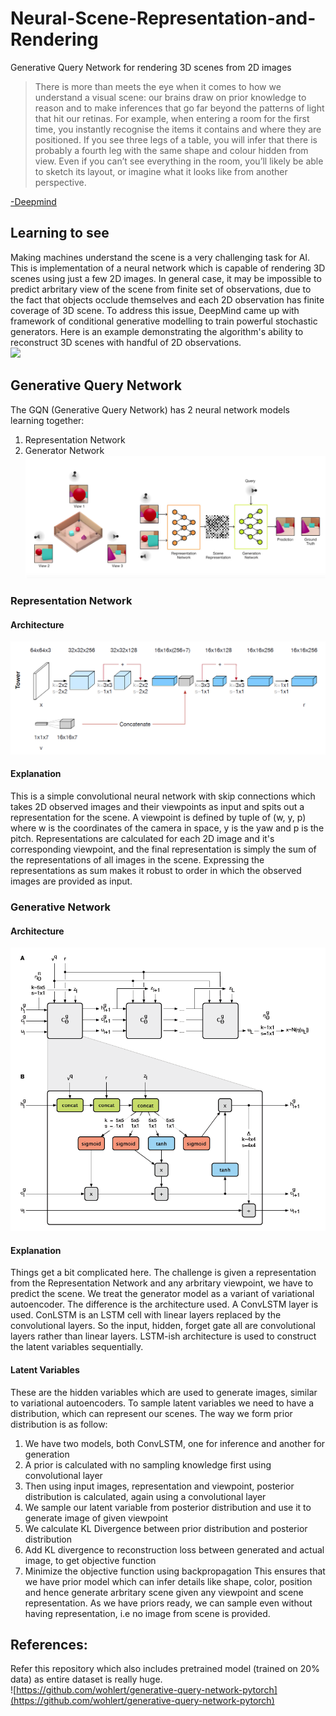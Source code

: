 # Neural-Scene-Representation-and-Rendering
Generative Query Network for rendering 3D scenes from 2D images


> There is more than meets the eye when it comes to how we understand a visual scene: our brains draw on prior knowledge to reason and to make inferences that go far beyond the patterns of light that hit our retinas. For example, when entering a room for the first time, you instantly recognise the items it contains and where they are positioned. If you see three legs of a table, you will infer that there is probably a fourth leg with the same shape and colour hidden from view. Even if you can’t see everything in the room, you’ll likely be able to sketch its layout, or imagine what it looks like from another perspective.
    
 [-Deepmind](https://deepmind.com/blog/neural-scene-representation-and-rendering/)   

## Learning to see
Making machines understand the scene is a very challenging task for AI. This is implementation of a neural network which is capable of rendering 3D scenes using just a few 2D images. In general case, it may be impossible to predict arbritary view of the scene from finite set of observations, due to the fact that objects occlude themselves and each 2D observation has finite coverage of 3D scene. To address this issue, DeepMind came up with framework of conditional generative modelling to train powerful stochastic generators. Here is an example demonstrating the algorithm's ability to reconstruct 3D scenes with handful of 2D observations.</br>
![](extras/gif_1.gif)

## Generative Query Network
The GQN (Generative Query Network) has 2 neural network models learning together: 
1. Representation Network
2. Generator Network
![](extras/gqn.PNG)


### Representation Network
#### Architecture
![](extras/rep.PNG)
#### Explanation
This is a simple convolutional neural network with skip connections which takes 2D observed images and their viewpoints as input and spits out a representation for the scene. A viewpoint is defined by tuple of (w, y, p) where w is the coordinates of the camera in space, y is the yaw and p is the pitch. Representations are calculated for each 2D image and it's corresponding viewpoint, and the final representation is simply the sum of the representations of all images in the scene. Expressing the representations as sum makes it robust to order in which the observed images are provided as input.

### Generative Network
#### Architecture
![](extras/gen.PNG)
#### Explanation
Things get a bit complicated here. The challenge is given a representation from the Representation Network and any arbritary viewpoint, we have to predict the scene. We treat the generator model as a variant of variational autoencoder. The difference is the architecture used. A ConvLSTM layer is used. ConLSTM is an LSTM cell with linear layers replaced by the convolutional layers. So the input, hidden, forget gate all are convolutional layers rather than linear layers. LSTM-ish architecture is used to construct the latent variables sequentially. 
#### Latent Variables
These are the hidden variables which are used to generate images, similar to variational autoencoders.
To sample latent variables we need to have a distribution, which can represent our scenes. The way we form prior distribution is as follow:
1. We have two models, both ConvLSTM, one for inference and another for generation
2. A prior is calculated with no sampling knowledge first using convolutional layer
3. Then using input images, representation and viewpoint, posterior distribution is calculated, again using a convolutional layer
4. We sample our latent variable from posterior distribution and use it to generate image of given viewpoint
5. We calculate KL Divergence between prior distribution and posterior distribution
6. Add KL divergence to reconstruction loss between generated and actual image, to get objective function
7. Minimize the objective function using backpropagation
This ensures that we have prior model which can infer details like shape, color, position and hence generate arbritary scene given any viewpoint and scene representation. As we have priors ready, we can sample even without having representation, i.e no image from scene is provided.

## References:
Refer this repository which also includes pretrained model (trained on 20% data) as entire dataset is really huge.</br>
![https://github.com/wohlert/generative-query-network-pytorch](https://github.com/wohlert/generative-query-network-pytorch)

